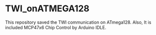 # TWI_onATMEGA128
This repository saved the TWI communication on ATmega128. Also, It is included MCP47x6 Chip Control by Arduino IDLE.
